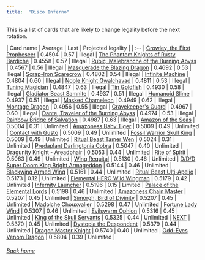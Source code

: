 ```yaml
---
title:  "Disco Inferno"
---
```


This is a list of cards that are likely to change legality before the next rotation.

| Card name | Average | Last | Projected legality |
| :-- |
[Crowley, the First Propheseer](https://db.ygoprodeck.com/card/?search=Crowley,%20the%20First%20Propheseer) | 0.4504 | 0.57 | Illegal |
[The Phantom Knights of Rusty Bardiche](https://db.ygoprodeck.com/card/?search=The%20Phantom%20Knights%20of%20Rusty%20Bardiche) | 0.4558 | 0.57 | Illegal |
[Rubic, Malebranche of the Burning Abyss](https://db.ygoprodeck.com/card/?search=Rubic,%20Malebranche%20of%20the%20Burning%20Abyss) | 0.4567 | 0.56 | Illegal |
[Masquerade the Blazing Dragon](https://db.ygoprodeck.com/card/?search=Masquerade%20the%20Blazing%20Dragon) | 0.4692 | 0.53 | Illegal |
[Scrap-Iron Scarecrow](https://db.ygoprodeck.com/card/?search=Scrap-Iron%20Scarecrow) | 0.4802 | 0.54 | Illegal |
[Infinite Machine](https://db.ygoprodeck.com/card/?search=Infinite%20Machine) | 0.4804 | 0.60 | Illegal |
[Noble Knight Gwalchavad](https://db.ygoprodeck.com/card/?search=Noble%20Knight%20Gwalchavad) | 0.4811 | 0.53 | Illegal |
[Tuning Magician](https://db.ygoprodeck.com/card/?search=Tuning%20Magician) | 0.4847 | 0.63 | Illegal |
[Tin Goldfish](https://db.ygoprodeck.com/card/?search=Tin%20Goldfish) | 0.4930 | 0.58 | Illegal |
[Gladiator Beast Samnite](https://db.ygoprodeck.com/card/?search=Gladiator%20Beast%20Samnite) | 0.4937 | 0.51 | Illegal |
[Humanoid Slime](https://db.ygoprodeck.com/card/?search=Humanoid%20Slime) | 0.4937 | 0.51 | Illegal |
[Masked Chameleon](https://db.ygoprodeck.com/card/?search=Masked%20Chameleon) | 0.4949 | 0.62 | Illegal |
[Montage Dragon](https://db.ygoprodeck.com/card/?search=Montage%20Dragon) | 0.4956 | 0.55 | Illegal |
[Gravekeeper's Guard](https://db.ygoprodeck.com/card/?search=Gravekeeper's%20Guard) | 0.4967 | 0.60 | Illegal |
[Dante, Traveler of the Burning Abyss](https://db.ygoprodeck.com/card/?search=Dante,%20Traveler%20of%20the%20Burning%20Abyss) | 0.4974 | 0.53 | Illegal |
[Rainbow Bridge of Salvation](https://db.ygoprodeck.com/card/?search=Rainbow%20Bridge%20of%20Salvation) | 0.4987 | 0.63 | Illegal |
[Amazon of the Seas](https://db.ygoprodeck.com/card/?search=Amazon%20of%20the%20Seas) | 0.5004 | 0.31 | Unlimited |
[Amazoness Baby Tiger](https://db.ygoprodeck.com/card/?search=Amazoness%20Baby%20Tiger) | 0.5009 | 0.49 | Unlimited |
[Contact with Gusto](https://db.ygoprodeck.com/card/?search=Contact%20with%20Gusto) | 0.5009 | 0.49 | Unlimited |
[Fossil Warrior Skull King](https://db.ygoprodeck.com/card/?search=Fossil%20Warrior%20Skull%20King) | 0.5009 | 0.49 | Unlimited |
[Ritual Beast Tamer Wen](https://db.ygoprodeck.com/card/?search=Ritual%20Beast%20Tamer%20Wen) | 0.5024 | 0.31 | Unlimited |
[Predaplant Darlingtonia Cobra](https://db.ygoprodeck.com/card/?search=Predaplant%20Darlingtonia%20Cobra) | 0.5047 | 0.40 | Unlimited |
[Dragunity Knight - Areadbhair](https://db.ygoprodeck.com/card/?search=Dragunity%20Knight%20-%20Areadbhair) | 0.5053 | 0.44 | Unlimited |
[Rite of Spirit](https://db.ygoprodeck.com/card/?search=Rite%20of%20Spirit) | 0.5063 | 0.49 | Unlimited |
[Wing Requital](https://db.ygoprodeck.com/card/?search=Wing%20Requital) | 0.5130 | 0.46 | Unlimited |
[D/D/D Super Doom King Bright Armageddon](https://db.ygoprodeck.com/card/?search=D/D/D%20Super%20Doom%20King%20Bright%20Armageddon) | 0.5144 | 0.46 | Unlimited |
[Blackwing Armed Wing](https://db.ygoprodeck.com/card/?search=Blackwing%20Armed%20Wing) | 0.5161 | 0.44 | Unlimited |
[Ritual Beast Ulti-Apelio](https://db.ygoprodeck.com/card/?search=Ritual%20Beast%20Ulti-Apelio) | 0.5173 | 0.12 | Unlimited |
[Elemental HERO Wild Wingman](https://db.ygoprodeck.com/card/?search=Elemental%20HERO%20Wild%20Wingman) | 0.5179 | 0.42 | Unlimited |
[Infernity Launcher](https://db.ygoprodeck.com/card/?search=Infernity%20Launcher) | 0.5196 | 0.15 | Limited |
[Palace of the Elemental Lords](https://db.ygoprodeck.com/card/?search=Palace%20of%20the%20Elemental%20Lords) | 0.5198 | 0.46 | Unlimited |
[Amazoness Chain Master](https://db.ygoprodeck.com/card/?search=Amazoness%20Chain%20Master) | 0.5207 | 0.45 | Unlimited |
[Simorgh, Bird of Divinity](https://db.ygoprodeck.com/card/?search=Simorgh,%20Bird%20of%20Divinity) | 0.5207 | 0.45 | Unlimited |
[Madolche Chouxvalier](https://db.ygoprodeck.com/card/?search=Madolche%20Chouxvalier) | 0.5298 | 0.47 | Unlimited |
[Fortune Lady Wind](https://db.ygoprodeck.com/card/?search=Fortune%20Lady%20Wind) | 0.5307 | 0.46 | Unlimited |
[Evilswarm Ophion](https://db.ygoprodeck.com/card/?search=Evilswarm%20Ophion) | 0.5316 | 0.45 | Unlimited |
[King of the Skull Servants](https://db.ygoprodeck.com/card/?search=King%20of%20the%20Skull%20Servants) | 0.5325 | 0.44 | Unlimited |
[NEXT](https://db.ygoprodeck.com/card/?search=NEXT) | 0.5370 | 0.45 | Unlimited |
[Dystopia the Despondent](https://db.ygoprodeck.com/card/?search=Dystopia%20the%20Despondent) | 0.5379 | 0.44 | Unlimited |
[Dragon Master Knight](https://db.ygoprodeck.com/card/?search=Dragon%20Master%20Knight) | 0.5740 | 0.40 | Unlimited |
[Odd-Eyes Venom Dragon](https://db.ygoprodeck.com/card/?search=Odd-Eyes%20Venom%20Dragon) | 0.5804 | 0.39 | Unlimited |

###### [Back home](index)